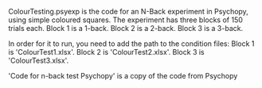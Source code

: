 ColourTesting.psyexp is the code for an N-Back experiment in Psychopy, using simple coloured squares. 
The experiment has three blocks of 150 trials each.
Block 1 is a 1-back.
Block 2 is a 2-back.
Block 3 is a 3-back.

In order for it to run, you need to add the path to the condition files:
Block 1 is 'ColourTest1.xlsx'.
Block 2 is 'ColourTest2.xlsx'.
Block 3 is 'ColourTest3.xlsx'.

'Code for n-back test Psychopy' is a copy of the code from Psychopy


